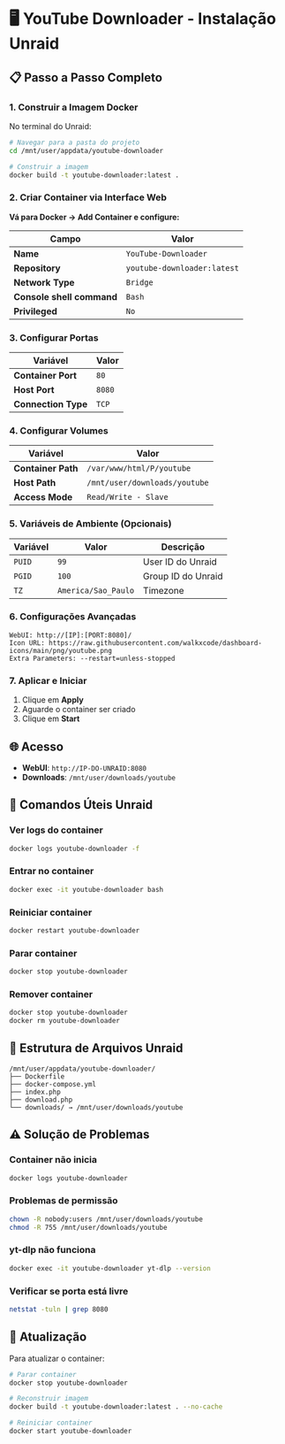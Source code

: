 # 🖥️ YouTube Downloader - Instalação Unraid

## 📋 Passo a Passo Completo

### **1. Construir a Imagem Docker**
No terminal do Unraid:
```bash
# Navegar para a pasta do projeto
cd /mnt/user/appdata/youtube-downloader

# Construir a imagem
docker build -t youtube-downloader:latest .
```

### **2. Criar Container via Interface Web**

**Vá para Docker → Add Container e configure:**

| Campo | Valor |
|-------|-------|
| **Name** | `YouTube-Downloader` |
| **Repository** | `youtube-downloader:latest` |
| **Network Type** | `Bridge` |
| **Console shell command** | `Bash` |
| **Privileged** | `No` |

### **3. Configurar Portas**

| Variável | Valor |
|----------|-------|
| **Container Port** | `80` |
| **Host Port** | `8080` |
| **Connection Type** | `TCP` |

### **4. Configurar Volumes**

| Variável | Valor |
|----------|-------|
| **Container Path** | `/var/www/html/P/youtube` |
| **Host Path** | `/mnt/user/downloads/youtube` |
| **Access Mode** | `Read/Write - Slave` |

### **5. Variáveis de Ambiente (Opcionais)**

| Variável | Valor | Descrição |
|----------|-------|-----------|
| `PUID` | `99` | User ID do Unraid |
| `PGID` | `100` | Group ID do Unraid |
| `TZ` | `America/Sao_Paulo` | Timezone |

### **6. Configurações Avançadas**

```
WebUI: http://[IP]:[PORT:8080]/
Icon URL: https://raw.githubusercontent.com/walkxcode/dashboard-icons/main/png/youtube.png
Extra Parameters: --restart=unless-stopped
```

### **7. Aplicar e Iniciar**
1. Clique em **Apply**
2. Aguarde o container ser criado
3. Clique em **Start**

## 🌐 Acesso

- **WebUI**: `http://IP-DO-UNRAID:8080`
- **Downloads**: `/mnt/user/downloads/youtube`

## 🔧 Comandos Úteis Unraid

### Ver logs do container
```bash
docker logs youtube-downloader -f
```

### Entrar no container
```bash
docker exec -it youtube-downloader bash
```

### Reiniciar container
```bash
docker restart youtube-downloader
```

### Parar container
```bash
docker stop youtube-downloader
```

### Remover container
```bash
docker stop youtube-downloader
docker rm youtube-downloader
```

## 📁 Estrutura de Arquivos Unraid

```
/mnt/user/appdata/youtube-downloader/
├── Dockerfile
├── docker-compose.yml
├── index.php
├── download.php
└── downloads/ → /mnt/user/downloads/youtube
```

## ⚠️ Solução de Problemas

### Container não inicia
```bash
docker logs youtube-downloader
```

### Problemas de permissão
```bash
chown -R nobody:users /mnt/user/downloads/youtube
chmod -R 755 /mnt/user/downloads/youtube
```

### yt-dlp não funciona
```bash
docker exec -it youtube-downloader yt-dlp --version
```

### Verificar se porta está livre
```bash
netstat -tuln | grep 8080
```

## 🔄 Atualização

Para atualizar o container:
```bash
# Parar container
docker stop youtube-downloader

# Reconstruir imagem
docker build -t youtube-downloader:latest . --no-cache

# Reiniciar container
docker start youtube-downloader
```